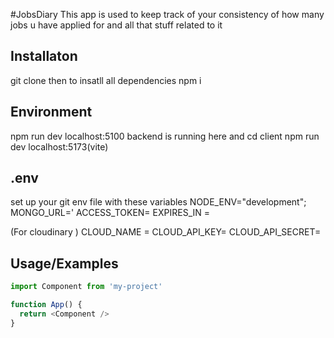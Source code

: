 
#JobsDiary
This app is used to keep track of your consistency of how many jobs u have applied for and all that stuff related to it 




## Installaton
git clone <url repo>
then to insatll all dependencies
npm i 


## Environment
npm run dev
localhost:5100
backend is running here
and
cd client
npm run dev
localhost:5173(vite)




## .env
set up your git env file with these variables
NODE_ENV="development";
MONGO_URL='
ACCESS_TOKEN=
EXPIRES_IN =

(For cloudinary )
CLOUD_NAME = 
CLOUD_API_KEY=
CLOUD_API_SECRET=
## Usage/Examples

```javascript
import Component from 'my-project'

function App() {
  return <Component />
}
```


